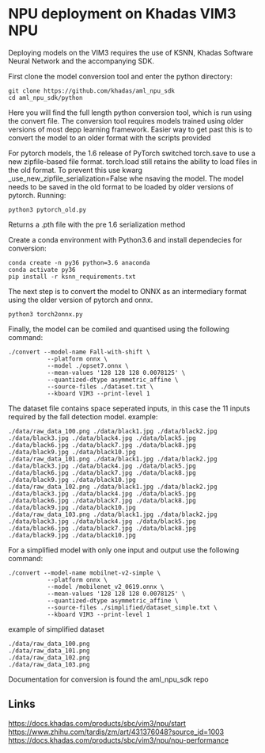 # NPU deployment on Khadas VIM3 NPU

Deploying models on the VIM3 requires the use of KSNN, Khadas Software Neural Network and the accompanying SDK. 

First clone the model conversion tool and enter the python directory:
```
git clone https://github.com/khadas/aml_npu_sdk
cd aml_npu_sdk/python
```

Here you will find the full length python conversion tool, which is run using the convert file.
The conversion tool requires models trained using older versions of most depp learning framework. Easier way to get past this is to convert the model to an older format with the scripts provided

For pytorch models, the 1.6 release of PyTorch switched torch.save to use a new zipfile-based file format. torch.load still retains the ability to load files in the old format. To prevent this use kwarg _use_new_zipfile_serialization=False whe nsaving the model. The model needs to be saved in the old format to be loaded by older versions of pytorch.
Running:

```
python3 pytorch_old.py
```
Returns a .pth file with the pre 1.6 serialization method

Create a conda environment with Python3.6 and install dependecies for conversion:
```
conda create -n py36 python=3.6 anaconda
conda activate py36
pip install -r ksnn_requirements.txt 
```
The next step is to convert the model to ONNX as an intermediary format using the older version of pytorch and onnx.
```
python3 torch2onnx.py
```

Finally, the model can be comiled and quantised using the following command:
```
./convert --model-name Fall-with-shift \
           --platform onnx \
           --model ./opset7.onnx \
           --mean-values '128 128 128 0.0078125' \
           --quantized-dtype asymmetric_affine \
           --source-files ./dataset.txt \
           --kboard VIM3 --print-level 1
```
The dataset file contains space seperated inputs, in this case the 11 inputs required by the fall detection model.
example:
```
./data/raw_data_100.png ./data/black1.jpg ./data/black2.jpg ./data/black3.jpg ./data/black4.jpg ./data/black5.jpg ./data/black6.jpg ./data/black7.jpg ./data/black8.jpg ./data/black9.jpg ./data/black10.jpg
./data/raw_data_101.png ./data/black1.jpg ./data/black2.jpg ./data/black3.jpg ./data/black4.jpg ./data/black5.jpg ./data/black6.jpg ./data/black7.jpg ./data/black8.jpg ./data/black9.jpg ./data/black10.jpg
./data/raw_data_102.png ./data/black1.jpg ./data/black2.jpg ./data/black3.jpg ./data/black4.jpg ./data/black5.jpg ./data/black6.jpg ./data/black7.jpg ./data/black8.jpg ./data/black9.jpg ./data/black10.jpg
./data/raw_data_103.png ./data/black1.jpg ./data/black2.jpg ./data/black3.jpg ./data/black4.jpg ./data/black5.jpg ./data/black6.jpg ./data/black7.jpg ./data/black8.jpg ./data/black9.jpg ./data/black10.jpg
```
For a simplified model with only one input and output use the following command:
```
./convert --model-name mobilnet-v2-simple \
           --platform onnx \
           --model /mobilenet_v2_0619.onnx \
           --mean-values '128 128 128 0.0078125' \
           --quantized-dtype asymmetric_affine \
           --source-files ./simplified/dataset_simple.txt \
           --kboard VIM3 --print-level 1
```
example of simplified dataset
```
./data/raw_data_100.png
./data/raw_data_101.png
./data/raw_data_102.png
./data/raw_data_103.png
```
Documentation for conversion is found the aml_npu_sdk repo

## Links
https://docs.khadas.com/products/sbc/vim3/npu/start
https://www.zhihu.com/tardis/zm/art/431376048?source_id=1003 
https://docs.khadas.com/products/sbc/vim3/npu/npu-performance
